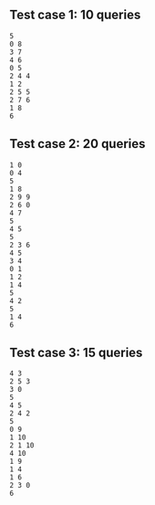 ## Test case 1: 10 queries

    5
    0 8
    3 7
    4 6
    0 5
    2 4 4
    1 2
    2 5 5
    2 7 6
    1 8
    6

## Test case 2: 20 queries

    1 0
    0 4
    5
    1 8
    2 9 9
    2 6 0
    4 7
    5
    4 5
    5
    2 3 6
    4 5
    3 4
    0 1
    1 2
    1 4
    5
    4 2
    5
    1 4
    6

## Test case 3: 15 queries

    4 3
    2 5 3
    3 0
    5
    4 5
    2 4 2
    5
    0 9
    1 10
    2 1 10
    4 10
    1 9
    1 4
    1 6
    2 3 0
    6
